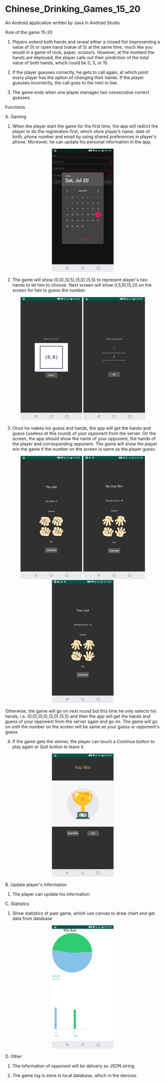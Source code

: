 # Chinese_Drinking_Games_15_20

An Android application written by Java in Android Studio
 
Rule of the game 15-20

1. Players extend both hands and reveal either a closed fist (representing a value of 0) or open hand (value of 5) at the same time, much like you would in a game of rock, paper, scissors. However, at the moment the hands are deployed, the player calls out their prediction of the total value of both hands, which could be 0, 5, or 10. 

2. If the player guesses correctly, he gets to call again, at which point every player has the option of changing their hands. If the player guesses incorrectly, the call goes to the next in line. 

3. The game ends when one player manages two consecutive correct guesses.

Functions

A. Gaming
1.  When the player start the game for the first time, the app will redirct the player to do the registration first, which store player’s name, date of birth, phone number and email by using shared preferences in player's phone. Moreover, he can update his personal information in the app.
<p align="center">
  <img src="image/playerInf.png" width="200">
</p>

2.	The game will show (0,0),(0,5),(5,0),(5,5) to represent player's two hands to let him to choose. Next screen will show 0,5,10,15,20 on the screen for him to guess the number.
<p align="center">
  <img src="image/hand.png" width="200">
  <img src="image/guessing.png" width="200">
</p>

3. Once he makes his guess and hands, the app will get the hands and guess (useless at this round) of your opponent from the server. On the screen, the app should show the name of your opponent, the hands of the player and corresponding opponent. The game will show the player win the game if the number on the screen is same as the player guess. 
<p align="center">
  <img src="image/result.png" width="200">
  <img src="image/result%20(2).png" width="200">
  <img src="image/result%20(3).png" width="200">
</p>

   Otherwise, the game will go on next round but this time he only selects his hands, i.e. (0,0),(0,5),(5,0),(5,5) and then the app will get the hands and guess of your opponent from the server again and go on. The game will go on until the number on the screen will be same as your guess or opponent's guess.

4. If the game gets the winner, the player can touch a Continue button to play again or Quit button to leave it.
<p align="center">
  <img src="image/win.png" width="200">
</P>

B. Update player's information
1. The player can update his information

C. Statistics

1. Show statistics of past game, which use canvas to draw chart and get data from database
<p align="center">
 <img src="image/statistics.png" width="200">
</p>

D. Other

1. The information of opponent will be delivery as JSON string.

2. The game log is store in local database, which in the devices.
